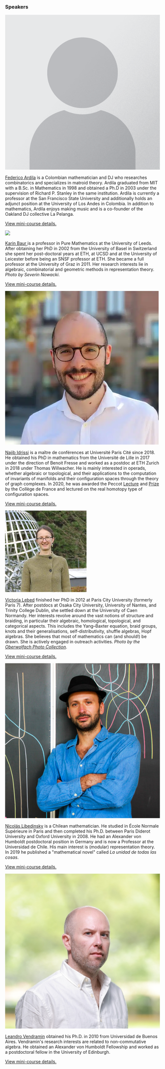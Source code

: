 ### Speakers

<div class="speaker">
    <div class="photo">
        <a href="ardila.html"><img src="images/placeholder.png"/></a>
    </div>
    <div class="bio">    
        <p>
            <a href="http://math.sfsu.edu/federico/">Federico Ardila</a> is a Colombian mathematician and DJ who researches combinatorics and specializes in matroid theory. Ardila graduated from MIT with a B.Sc. in Mathematics in 1998 and obtained a Ph.D in 2003 under the supervision of Richard P. Stanley in the same institution. Ardila is currently a professor at the San Francisco State University and additionally holds an adjunct position at the University of Los Andes in Colombia. In addition to mathematics, Ardila enjoys making music and is a co-founder of the Oakland DJ collective La Pelanga.
        </p>   
        <p>  
            <a href="ardila.html">View mini-course details.</a>
        </p>   
    </div>
</div>

<div class="speaker">
    <div class="photo">
        <a href="baur.html"><img src="images/baur_photo.png"/></a>
    </div>
    <div class="bio">    
        <p>
            <a href="http://www1.maths.leeds.ac.uk/~pmtkb/">Karin Baur </a> is a professor in Pure Mathematics at the University of Leeds. After obtaining her PhD in 2002 from the University of Basel in Switzerland she spent her post-doctoral years at ETH, at UCSD and at the University of Leicester before being an SNSF professor at ETH. She became a full professor at the University of Graz in 2011. Her research interests lie in algebraic, combinatorial and geometric methods in representation theory. <em>Photo by Severin Nowacki</em>.
        </p>   
        <p>  
            <a href="idrissi.html">View mini-course details.</a>
        </p>   
    </div>
</div>


<div class="speaker">
    <div class="photo">
        <a href="idrissi.html"><img src="images/idrissi_photo.webp"/></a>
    </div>
    <div class="bio">    
        <p>
            <a href="https://idrissi.eu/">Najib Idrissi</a> is a maître de conférences at Université Paris Cité since 2018. He obtained his PhD in mathematics from the Université de Lille in 2017 under the direction of Benoit Fresse and worked as a postdoc at ETH Zurich in 2018 under Thomas Willwacher. He is mainly interested in operads, whether algebraic or topological, and their applications to the computation of invariants of manifolds and their configuration spaces through the theory of graph complexes. In 2020, he was awarded the Peccot <a href="https://idrissi.eu/research/peccot">Lecture</a> and <a href="https://www.college-de-france.fr/site/cours-peccot/guestlecturer-2020-03-04-11h00.htm">Prize</a> by the Collège de France and lectured on the real homotopy type of configuration spaces.
        </p>   
        <p>  
            <a href="idrissi.html">View mini-course details.</a>
        </p>   
    </div>
</div>

<div class="speaker">
    <div class="photo">
        <a href="lebed.html"><img src="images/lebed_photo.png"/></a>
    </div>
    <div class="bio">    
        <p>
            <a href="https://www.maths.tcd.ie/~lebed/">Victoria Lebed</a>  finished her PhD in 2012 at Paris City University (formerly Paris 7). After postdocs at Osaka City University, University of Nantes, and Trinity College Dublin, she settled down at the University of Caen Normandy. Her interests revolve around the vast notions of structure and braiding, in particular their algebraic, homological, topological, and categorical aspects. This includes the Yang–Baxter equation, braid groups, knots and their generalisations, self-distributivity, shuffle algebras, Hopf algebras. She believes that most of mathematics can (and should!) be drawn. She is actively engaged in outreach activities. <em>Photo by the <a href="https://opc.mfo.de/detail?photo_id=23653">Oberwolfach Photo Collection</a></em>.
        </p>   
        <p>  
            <a href="lebed.html">View mini-course details.</a>
        </p>   
    </div>
</div>

<div class="speaker">
    <div class="photo">
        <a href="libedinsky.html"><img src="images/libedinsky_photo.png"/></a>
    </div>
    <div class="bio">    
        <p>
            <a href="https://nicolaslibedinsky.cl/about-me/">Nicolás Libedinsky</a> is a Chilean mathematician. He studied in École Normale Supérieure in Paris and then completed his Ph.D. between Paris Diderot University and Oxford University in 2008. He had an Alexander von Humboldt postdoctoral position in Germany and is now a Professor at the Universidad de Chile. His main interest is (modular) representation theory. In 2019 he published a "mathematical novel" called <em>La unidad de todas las cosas</em>. 
        </p>   
        <p>  
            <a href="libedinsky.html">View mini-course details.</a>
        </p>   
    </div>
</div>

<div class="speaker">
    <div class="photo">
        <a href="vendramin.html"><img src="images/vendramin_photo.png"/></a>
    </div>
    <div class="bio">    
        <p>
            <a href="https://vendramin.github.io/">Leandro Vendramin</a> obtained his Ph.D. in 2010 from Universidad de Buenos Aires. Vendramin's research interests are related to non-commutative algebra. He obtained an Alexander von Humboldt Fellowship and worked as a postdoctoral fellow in the University of Edinburgh.
        </p>   
        <p>  
            <a href="vendramin.html">View mini-course details.</a>
        </p>   
    </div>
</div>






